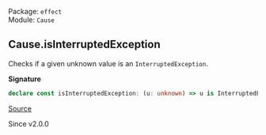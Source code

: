 Package: `effect`<br />
Module: `Cause`<br />

## Cause.isInterruptedException

Checks if a given unknown value is an `InterruptedException`.

**Signature**

```ts
declare const isInterruptedException: (u: unknown) => u is InterruptedException
```

[Source](https://github.com/Effect-TS/effect/tree/main/packages/effect/src/Cause.ts#L1335)

Since v2.0.0